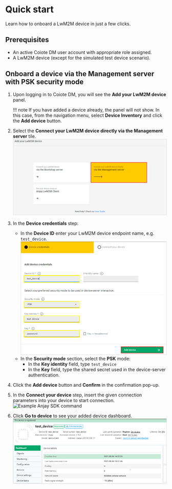 # Quick start

Learn how to onboard a LwM2M device in just a few clicks.   

## Prerequisites

- An active Coiote DM user account with appropriate role assigned.
- A LwM2M device (except for the simulated test device scenario).

## Onboard a device via the Management server with PSK security mode

1. Upon logging in to Coiote DM, you will see the **Add your LwM2M device** panel.

    !!! note
        If you have added a device already, the panel will not show. In this case, from the navigation menu, select **Device Inventory** and click the **Add device** button.

2. Select the **Connect your LwM2M device directly via the Management server** tile.
   ![Add via Mgmt](images/mgmt_tile.png "Add via Mgmt")
3. In the **Device credentials** step:
     - In the **Device ID** enter your LwM2M device endpoint name, e.g. `test_device`.
         ![Device credentials step](images/add_mgmt_quick.png "Device credentials step")
     - In the **Security mode** section, select the **PSK** mode:
          - In the **Key identity** field, type `test_device`
          - In the **Key** field, type the shared secret used in the device-server authentication.  
4. Click the **Add device** button and **Confirm** in the confirmation pop-up.
5. In the **Connect your device** step, insert the given connection parameters into your device to start connection.
    ![Example Anjay SDK command](images/anjay.png "Example Anjay command")
6. Click **Go to device** to see your added device dashboard.
    ![Registered device](images/registered_device.png "Registered device")
